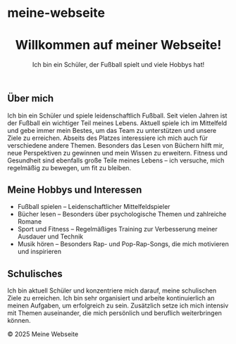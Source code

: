 # meine-webseite

<!DOCTYPE html>
<html lang="de">
<head>
    <meta charset="UTF-8">
    <meta name="viewport" content="width=device-width, initial-scale=1.0">
    <title>Meine Webseite</title>
</head>
<body>

<header>
    <h1>Willkommen auf meiner Webseite!</h1>
    <p>Ich bin ein Schüler, der Fußball spielt und viele Hobbys hat!</p>
</header>

<section>
    <h2>Über mich</h2>
    <p>Ich bin ein Schüler und spiele leidenschaftlich Fußball. Seit vielen Jahren ist der Fußball ein wichtiger Teil meines Lebens. Aktuell spiele ich im Mittelfeld und gebe immer mein Bestes, um das Team zu unterstützen und unsere Ziele zu erreichen. Abseits des Platzes interessiere ich mich auch für verschiedene andere Themen. Besonders das Lesen von Büchern hilft mir, neue Perspektiven zu gewinnen und mein Wissen zu erweitern. Fitness und Gesundheit sind ebenfalls große Teile meines Lebens – ich versuche, mich regelmäßig zu bewegen, um fit zu bleiben.</p>
</section>

<section>
    <h2>Meine Hobbys und Interessen</h2>
    <ul>
        <li>Fußball spielen – Leidenschaftlicher Mittelfeldspieler</li>
        <li>Bücher lesen – Besonders über psychologische Themen und zahlreiche Romane</li>
        <li>Sport und Fitness – Regelmäßiges Training zur Verbesserung meiner Ausdauer und Technik</li>
        <li>Musik hören – Besonders Rap- und Pop-Rap-Songs, die mich motivieren und inspirieren</li>
    </ul>
</section>

<section>
    <h2>Schulisches</h2>
    <p>Ich bin aktuell Schüler und konzentriere mich darauf, meine schulischen Ziele zu erreichen. Ich bin sehr organisiert und arbeite kontinuierlich an meinen Aufgaben, um erfolgreich zu sein. Zusätzlich setze ich mich intensiv mit Themen auseinander, die mich persönlich und beruflich weiterbringen können.</p>
</section>

<footer>
    <p>&copy; 2025 Meine Webseite</p>
</footer>

</body>
</html>
